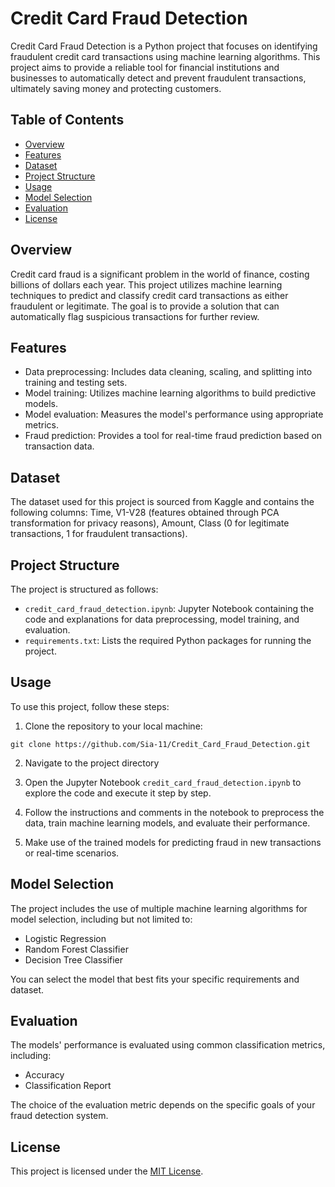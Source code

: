 # Credit Card Fraud Detection

Credit Card Fraud Detection is a Python project that focuses on identifying fraudulent credit card transactions using machine learning algorithms. This project aims to provide a reliable tool for financial institutions and businesses to automatically detect and prevent fraudulent transactions, ultimately saving money and protecting customers.

## Table of Contents

- [Overview](#overview)
- [Features](#features)
- [Dataset](#dataset)
- [Project Structure](#project-structure)
- [Usage](#usage)
- [Model Selection](#model-selection)
- [Evaluation](#evaluation)
- [License](#license)

## Overview

Credit card fraud is a significant problem in the world of finance, costing billions of dollars each year. This project utilizes machine learning techniques to predict and classify credit card transactions as either fraudulent or legitimate. The goal is to provide a solution that can automatically flag suspicious transactions for further review.

## Features

- Data preprocessing: Includes data cleaning, scaling, and splitting into training and testing sets.
- Model training: Utilizes machine learning algorithms to build predictive models.
- Model evaluation: Measures the model's performance using appropriate metrics.
- Fraud prediction: Provides a tool for real-time fraud prediction based on transaction data.

## Dataset

The dataset used for this project is sourced from Kaggle and contains the following columns: Time, V1-V28 (features obtained through PCA transformation for privacy reasons), Amount, Class (0 for legitimate transactions, 1 for fraudulent transactions).

## Project Structure

The project is structured as follows:

- `credit_card_fraud_detection.ipynb`: Jupyter Notebook containing the code and explanations for data preprocessing, model training, and evaluation.
- `requirements.txt`: Lists the required Python packages for running the project.

## Usage

To use this project, follow these steps:

1. Clone the repository to your local machine:

`git clone https://github.com/Sia-11/Credit_Card_Fraud_Detection.git`

2. Navigate to the project directory

3. Open the Jupyter Notebook `credit_card_fraud_detection.ipynb` to explore the code and execute it step by step.

4. Follow the instructions and comments in the notebook to preprocess the data, train machine learning models, and evaluate their performance.

5. Make use of the trained models for predicting fraud in new transactions or real-time scenarios.

## Model Selection

The project includes the use of multiple machine learning algorithms for model selection, including but not limited to:

- Logistic Regression
- Random Forest Classifier
- Decision Tree Classifier

You can select the model that best fits your specific requirements and dataset.

## Evaluation

The models' performance is evaluated using common classification metrics, including:

- Accuracy
- Classification Report

The choice of the evaluation metric depends on the specific goals of your fraud detection system.

## License

This project is licensed under the [MIT License](LICENSE).
